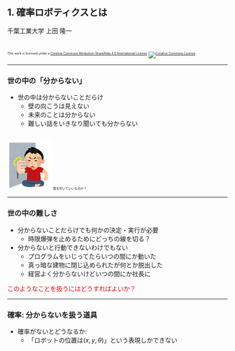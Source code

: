 ## 1. 確率ロボティクスとは

千葉工業大学 上田 隆一

<br />

<p style="font-size:50%">
This work is licensed under a <a rel="license" href="http://creativecommons.org/licenses/by-sa/4.0/">Creative Commons Attribution-ShareAlike 4.0 International License</a>.
<a rel="license" href="http://creativecommons.org/licenses/by-sa/4.0/">
<img alt="Creative Commons License" style="border-width:0" src="https://i.creativecommons.org/l/by-sa/4.0/88x31.png" /></a>
</p>

---

### 世の中の「分からない」

* 世の中は分からないことだらけ
    * 壁の向こうは見えない
    * 未来のことは分からない
    * 難しい話をいきなり聞いても分からない

<br />
<img width="20%" src="../figs/kabedon_old.png" />
<span style="font-size:50%">壁を叩いていいものか？</span>

---

### 世の中の難しさ

* 分からないことだらけでも何かの決定・実行が必要
    * 時限爆弾を止めるためにどっちの線を切る？
* 分からないと行動できないわけでもない
    * プログラムをいじってたらいつの間にか動いた
    * 真っ暗な建物に閉じ込められたが何とか脱出した
    * 経営よく分からないけどいつの間にか社長に

<p style="color:red">このようなことを扱うにはどうすればよいか？</p>

---

### 確率: 分からないを扱う道具

* 確率がないとどうなるか:
    * 「ロボットの位置は$(x,y,\theta)$」という表現しかできない
